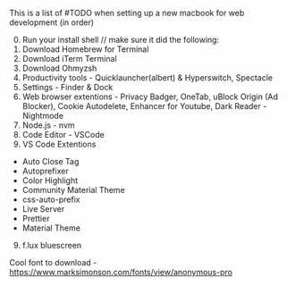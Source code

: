 This is a list of #TODO when setting up a new macbook for
web development (in order)

0. Run your install shell
// make sure it did the following:
1. Download Homebrew for Terminal
2. Download iTerm Terminal
3. Download Ohmyzsh
3. Productivity tools - Quicklauncher(albert) & Hyperswitch, Spectacle
4. Settings - Finder & Dock
5. Web browser extentions - Privacy Badger, OneTab, uBlock Origin (Ad Blocker), Cookie Autodelete, Enhancer for Youtube, Dark Reader - Nightmode
6. Node.js - nvm
7. Code Editor - VSCode
8. VS Code Extentions
  - Auto Close Tag
  - Autoprefixer
  - Color Highlight
  - Community Material Theme
  - css-auto-prefix
  - Live Server
  - Prettier
  - Material Theme
9. f.lux bluescreen

Cool font to download - https://www.marksimonson.com/fonts/view/anonymous-pro



